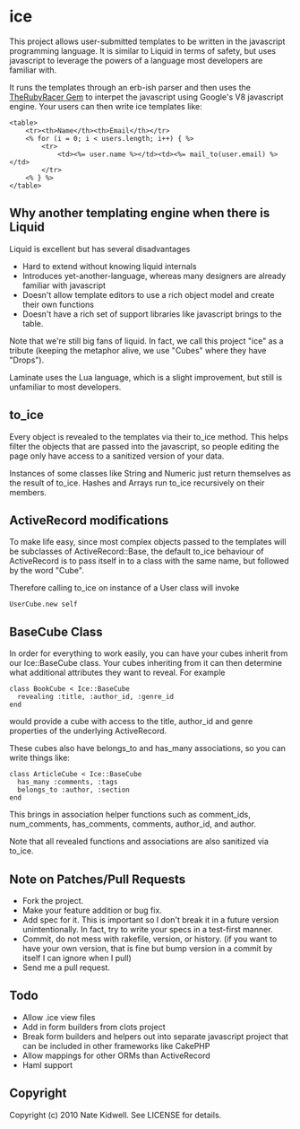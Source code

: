 # ice

This project allows user-submitted templates to be written in the javascript programming language.  It is similar to Liquid in terms of safety, but uses javascript to leverage the powers of a language most developers are familiar with.

It runs the templates through an erb-ish parser and then uses the [TheRubyRacer Gem](http://github.com/cowboyd/therubyracer) to interpet the javascript using Google's V8 javascript engine.  Your users can then write ice templates like:

    <table>
        <tr><th>Name</th><th>Email</th></tr>
        <% for (i = 0; i < users.length; i++) { %>
            <tr>
                <td><%= user.name %></td><td><%= mail_to(user.email) %></td>
            </tr>
        <% } %>
    </table>

## Why another templating engine when there is Liquid

Liquid is excellent but has several disadvantages

* Hard to extend without knowing liquid internals
* Introduces yet-another-language, whereas many designers are already familiar with javascript
* Doesn't allow template editors to use a rich object model and create their own functions
* Doesn't have a rich set of support libraries like javascript brings to the table.

Note that we're still big fans of liquid.  In fact, we call this project "ice" as a tribute (keeping the metaphor alive, we use "Cubes" where they have "Drops").

Laminate uses the Lua language, which is a slight improvement, but still is unfamiliar to most developers.


## to_ice

Every object is revealed to the templates via their to_ice method.  This helps filter the objects that are passed into the javascript, so people editing the page only have access to a sanitized version of your data.

Instances of some classes like String and Numeric just return themselves as the result of to_ice.  Hashes and Arrays run to_ice recursively on their members.

## ActiveRecord modifications

To make life easy, since most complex objects passed to the templates will be subclasses of ActiveRecord::Base, the default to_ice behaviour of ActiveRecord is to pass itself in to a class with the same name, but followed by the word "Cube".

Therefore calling to_ice on instance of a User class will invoke

    UserCube.new self

## BaseCube Class

In order for everything to work easily, you can have your cubes inherit from our Ice::BaseCube class.  Your cubes inheriting from it can then determine what additional attributes they want to reveal.  For example

    class BookCube < Ice::BaseCube
      revealing :title, :author_id, :genre_id
    end

would provide a cube with access to the title, author_id and genre properties of the underlying ActiveRecord.

These cubes also have belongs_to and has_many associations, so you can write things like:

    class ArticleCube < Ice::BaseCube
      has_many :comments, :tags
      belongs_to :author, :section
    end

This brings in association helper functions such as comment_ids, num_comments, has_comments, comments, author_id, and author.

Note that all revealed functions and associations are also sanitized via to_ice.

## Note on Patches/Pull Requests

* Fork the project.
* Make your feature addition or bug fix.
* Add spec for it. This is important so I don't break it in a future version unintentionally.  In fact, try to write your specs in a test-first manner.
* Commit, do not mess with rakefile, version, or history.
  (if you want to have your own version, that is fine but bump version in a commit by itself I can ignore when I pull)
* Send me a pull request.

## Todo

* Allow .ice view files
* Add in form builders from clots project
* Break form builders and helpers out into separate javascript project that can be included in other frameworks like CakePHP
* Allow mappings for other ORMs than ActiveRecord
* Haml support

## Copyright

Copyright (c) 2010 Nate Kidwell. See LICENSE for details.
